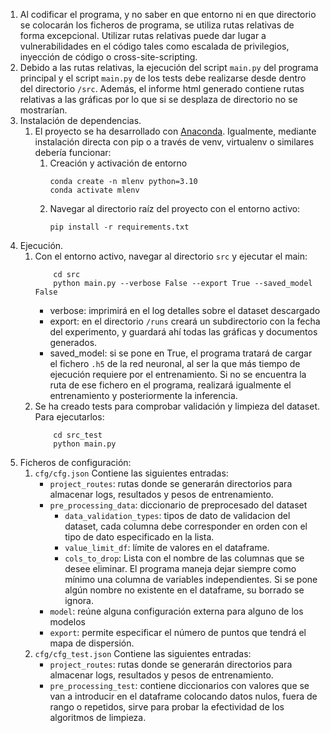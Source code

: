 1. Al codificar el programa, y no saber en que entorno ni en que directorio se colocarán los ficheros de programa, se utiliza rutas relativas de forma excepcional. Utilizar rutas relativas puede dar lugar a vulnerabilidades en el código tales como escalada de privilegios, inyección de código o cross-site-scripting.
2. Debido a las rutas relativas, la ejecución del script `main.py` del programa principal y el script `main.py` de los tests debe realizarse desde dentro del directorio `/src`. Además, el informe html generado contiene rutas relativas a las gráficas por lo que si se desplaza de directorio no se mostrarían.
3. Instalación de dependencias.
    1. El proyecto se ha desarrollado con [Anaconda](https://docs.anaconda.com/free/anaconda/install/index.html). Igualmente, mediante instalación directa con pip o a través de venv, virtualenv o similares debería funcionar:
        1. Creación y activación de entorno
            ```
            conda create -n mlenv python=3.10
            conda activate mlenv
            ```
        2. Navegar al directorio raíz del proyecto con el entorno activo:
            ```
            pip install -r requirements.txt
            ```
4. Ejecución.
    1. Con el entorno activo, navegar al directorio `src` y ejecutar el main:
        ```
            cd src
            python main.py --verbose False --export True --saved_model False
        ```
        - verbose: imprimirá en el log detalles sobre el dataset descargado
        - export: en el directorio `/runs` creará un subdirectorio con la fecha del experimento, y guardará ahí todas las gráficas y documentos generados.
        - saved_model: si se pone en True, el programa tratará de cargar el fichero `.h5` de la red neuronal, al ser la que más tiempo de ejecución requiere por el entrenamiento. Si no se encuentra la ruta de ese fichero en el programa, realizará igualmente el entrenamiento y posteriormente la inferencia.
    2. Se ha creado tests para comprobar validación y limpieza del dataset. Para ejecutarlos:
        ```
            cd src_test
            python main.py
        ```
5. Ficheros de configuración:
    1. `cfg/cfg.json` Contiene las siguientes entradas:
        - `project_routes`: rutas donde se generarán directorios para almacenar logs, resultados y pesos de entrenamiento.
        - `pre_processing_data`: diccionario de preprocesado del dataset
            - `data_validation_types`: tipos de dato de validacion del dataset, cada columna debe corresponder en orden con el tipo de dato especificado en la lista.
            - `value_limit_df`: límite de valores en el dataframe.
            - `cols_to_drop`: Lista con el nombre de las columnas que se desee eliminar. El programa maneja dejar siempre como mínimo una columna de variables independientes. Si se pone algún nombre no existente en el dataframe, su borrado se ignora.
        - `model`: reúne alguna configuración externa para alguno de los modelos
        - `export`: permite especificar el número de puntos que tendrá el mapa de dispersión.
    2. `cfg/cfg_test.json` Contiene las siguientes entradas:
        - `project_routes`: rutas donde se generarán directorios para almacenar logs, resultados y pesos de entrenamiento.
        - `pre_processing_test`: contiene diccionarios con valores que se van a introducir en el dataframe colocando datos nulos, fuera de rango o repetidos, sirve para probar la efectividad de los algoritmos de limpieza.